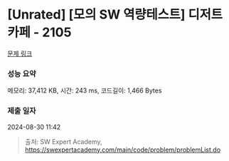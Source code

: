 # [Unrated] [모의 SW 역량테스트] 디저트 카페 - 2105 

[문제 링크](https://swexpertacademy.com/main/code/problem/problemDetail.do?contestProbId=AV5VwAr6APYDFAWu) 

### 성능 요약

메모리: 37,412 KB, 시간: 243 ms, 코드길이: 1,466 Bytes

### 제출 일자

2024-08-30 11:42



> 출처: SW Expert Academy, https://swexpertacademy.com/main/code/problem/problemList.do